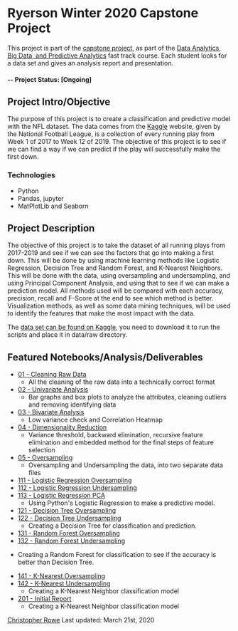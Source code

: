 # Ryerson Winter 2020 Capstone Project
This project is part of the [capstone project](https://continuing.ryerson.ca/search/publicCourseSearchDetails.do;jsessionid=1A27012141908DF0EBDA27F4216447CA?method=load&courseId=26431), as part of the [Data Analytics, Big Data, and Predictive Analytics](https://continuing.ryerson.ca/public/category/courseCategoryCertificateProfile.do?method=load&certificateId=171618) fast track course. Each student looks for a data set and gives an analysis report and presentation.

#### -- Project Status: [Ongoing]

## Project Intro/Objective
The purpose of this project is to create a classification and predictive model with the NFL dataset. The data comes from the [Kaggle](https://www.kaggle.com/c/nfl-big-data-bowl-2020) website, given by the National Football League, is a collection of every running play from Week 1 of 2017 to Week 12 of 2019. The objective of this project is to see if we can find a way if  we can predict if the play will successfully make the first down.

### Technologies
* Python
* Pandas, jupyter
* MatPlotLib and Seaborn

## Project Description
The objective of this project is to take the dataset of all running plays from 2017-2019 and see if we can see the factors that go into making a first down. This will be done by using machine learning methods like Logistic Regression, Decision Tree and Random Forest, and K-Nearest Neighbors. This will be done with the data, using oversampling and undersampling, and using Principal Component Analysis, and using that to see if we can make a prediction model. All methods used will be compared with each accuracy, precision, recall and F-Score at the end to see which method is better. Visualization methods, as well as some data mining techniques, will be used to identify the features that make the most impact with the data. 

The [data set can be found on Kaggle](https://www.kaggle.com/c/nfl-big-data-bowl-2020), you need to download it to run the scripts and place it in data/raw directory.

## Featured Notebooks/Analysis/Deliverables
* [01 - Cleaning Raw Data](https://github.com/rowevscolumn/capstone/blob/master/notebooks/01%20-%20Cleaning%20Raw%20Data.ipynb)
  - All the cleaning of the raw data into a technically correct format
* [02 - Univariate Analysis](https://github.com/rowevscolumn/capstone/blob/master/notebooks/02%20-%20Univariate%20Analysis.ipynb)
  - Bar graphs and box plots to analyze the attributes, cleaning outliers and removing identifying data
* [03 - Bivariate Analysis](https://github.com/rowevscolumn/capstone/blob/master/notebooks/03%20-%20Bivariate%20Analysis.ipynb)
  - Low variance check and Correlation Heatmap
* [04 - Dimensionality Reduction](https://github.com/rowevscolumn/capstone/blob/master/notebooks/04%20-%20Dimensionalty%20Reduction.ipynb)
  - Variance threshold, backward elimination, recursive feature elimination and embedded method for the final steps of feature selection
* [05 - Oversampling](https://github.com/rowevscolumn/capstone/blob/master/notebooks/05%20-%20Oversampling.ipynb)
  - Oversampling and Undersampling the data, into two separate data files
* [111 - Logistic Regression Oversampling](https://github.com/rowevscolumn/capstone/blob/master/notebooks/111%20-%20Logistic%20Regression%20Oversampling.ipynb)
* [112 - Logistic Regression Undersampling](https://github.com/rowevscolumn/capstone/blob/master/notebooks/112%20-%20Logistic%20Regression%20Undersampling.ipynb)
* [113 - Logistic Regression PCA](https://github.com/rowevscolumn/capstone/blob/master/notebooks/113%20-%20Logistic%20Regression%20PCA.ipynb)
  - Using Python's Logistic Regression to make a predictive model.
* [121 - Decision Tree Oversampling](https://github.com/rowevscolumn/capstone/blob/master/notebooks/121%20-%20Decision%20Tree%20Oversampling.ipynb)
* [122 - Decision Tree Undersampling](https://github.com/rowevscolumn/capstone/blob/master/notebooks/122%20-%20Decision%20Tree%20Undersampling.ipynb)
  - Creating a Decision Tree for classification and prediction.
* [131 - Random Forest Oversampling](https://github.com/rowevscolumn/capstone/blob/master/notebooks/131%20-%20Random%20Forest%20Oversampling.ipynb)
* [132 - Random Forest Undersampling](https://github.com/rowevscolumn/capstone/blob/master/notebooks/132%20-%20Random%20Forest%20Undersampling.ipynb)
- Creating a Random Forest for classification to see if the accuracy is better than Decision Tree.
* [141 - K-Nearest Oversampling](https://github.com/rowevscolumn/capstone/blob/master/notebooks/141%20-%20K-Nearest%20Oversampling.ipynb)
* [142 - K-Nearest Undersampling](https://github.com/rowevscolumn/capstone/blob/master/notebooks/142%20-%20K-Nearest%20Undersampling.ipynb)
  - Creating a K-Nearest Neighbor classification model
* [201 - Initial Report](https://github.com/rowevscolumn/capstone/blob/master/notebooks/201%20-%20Initial%20Report.ipynb)
  - Creating a K-Nearest Neighbor classification model

[Christopher Rowe](https://github.com/rowevscolumn)
Last updated: March 21st, 2020
